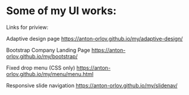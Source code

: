 # Some of my UI works:
Links for priview:

Adaptive design page
https://anton-orlov.github.io/my/adaptive-design/

Bootstrap Company Landing Page
https://anton-orlov.github.io/my/bootstrap/

Fixed drop menu (CSS only)
https://anton-orlov.github.io/my/menu/menu.html

Responsive slide navigation
https://anton-orlov.github.io/my/slidenav/
